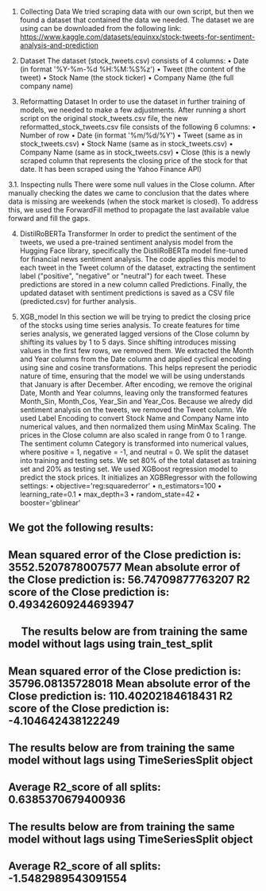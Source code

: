 1. Collecting Data
We tried scraping data with our own script, but then we found a dataset that contained the data we needed. The dataset we are using can be downloaded from the following link: https://www.kaggle.com/datasets/equinxx/stock-tweets-for-sentiment-analysis-and-prediction

2. Dataset
The dataset (stock_tweets.csv) consists of 4 columns:
•	Date (in format '%Y-%m-%d %H:%M:%S%z')
•	Tweet (the content of the tweet)
•	Stock Name (the stock ticker)
•	Company Name (the full company name)

3. Reformatting Dataset
In order to use the dataset in further training of models, we needed to make a few adjustments. After running a short script on the original stock_tweets.csv file, the new reformatted_stock_tweets.csv file consists of the following 6 columns:
•	Number of row
•	Date (in format '%m/%d/%Y')
•	Tweet (same as in stock_tweets.csv)
•	Stock Name (same as in stock_tweets.csv)
•	Company Name (same as in stock_tweets.csv)
•	Close (this is a newly scraped column that represents the closing price of the stock for that date. It has been scraped using the Yahoo Finance API)

3.1. Inspecting nulls
There were some null values in the Close column. After manually checking the dates we came to conclusion that the dates where data is missing are weekends (when the stock market is closed). To address this, we used the ForwardFill method to propagate the last available value forward and fill the gaps.

4. DistilRoBERTa Transformer
In order to predict the sentiment of the tweets, we used a pre-trained sentiment analysis model from the Hugging Face library, specifically the DistilRoBERTa model fine-tuned for financial news sentiment analysis. The code applies this model to each tweet in the Tweet column of the dataset, extracting the sentiment label ("positive", "negative" or "neutral") for each tweet. These predictions are stored in a new column called Predictions. Finally, the updated dataset with sentiment predictions is saved as a CSV file (predicted.csv) for further analysis.

5. XGB_model
In this section we will be trying to predict the closing price of the stocks using time series analysis.
To create features for time series analysis, we generated lagged versions of the Close column by shifting its values by 1 to 5 days. Since shifting introduces missing values in the first few rows, we removed them.
We extracted the Month and Year columns from the Date column and applied cyclical encoding using sine and cosine transformations. This helps represent the periodic nature of time, ensuring that the model we will be using understands that January is after December. After encoding, we remove the original Date, Month and Year columns, leaving only the transformed features Month_Sin, Month_Cos, Year_Sin and Year_Cos.
Because we alredy did sentiment analysis on the tweets, we removed the Tweet column.
We used Label Encoding to convert Stock Name and Company Name into numerical values, and then normalized them using MinMax Scaling. 
The prices in the Close column are also scaled in range from 0 to 1 range. 
The sentiment column Category is transformed into numerical values, where positive = 1, negative = -1, and neutral = 0.
We split the dataset into training and testing sets. We set 80% of the total dataset as training set and 20% as testing set.
We used XGBoost regression model to predict the stock prices. It initializes an XGBRegressor with the following settings:
•	objective='reg:squarederror'
•	n_estimators=100 
•	learning_rate=0.1 
•	max_depth=3 
•	random_state=42
•	booster='gblinear'

We got the following results:
--------------------------------------------------------------------------------------------------------------------------------------
Mean squared error of the Close prediction is: 3552.5207878007577
Mean absolute error of the Close prediction is: 56.74709877763207
R2 score of the Close prediction is: 0.49342609244693947
--------------------------------------------------------------------------------------------------------------------------------------
 
The results below are from training the same model without lags using train_test_split
--------------------------------------------------------------------------------------------------------------------------------------
Mean squared error of the Close prediction is: 35796.08135728018
Mean absolute error of the Close prediction is: 110.40202184618431
R2 score of the Close prediction is: -4.104642438122249
--------------------------------------------------------------------------------------------------------------------------------------

The results below are from training the same model without lags using TimeSeriesSplit object
--------------------------------------------------------------------------------------------------------------------------------------
Average R2_score of all splits: 0.6385370679400936
--------------------------------------------------------------------------------------------------------------------------------------

The results below are from training the same model without lags using TimeSeriesSplit object
--------------------------------------------------------------------------------------------------------------------------------------
Average R2_score of all splits: -1.5482989543091554
--------------------------------------------------------------------------------------------------------------------------------------

